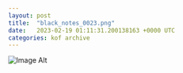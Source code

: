 ```yaml
---
layout:	post
title:	"black_notes_0023.png"
date:	2023-02-19 01:11:31.200138163 +0000 UTC
categories:	kof archive
---
```


![Image Alt](https://k0f.github.io/assets/black_notes_0023.png)